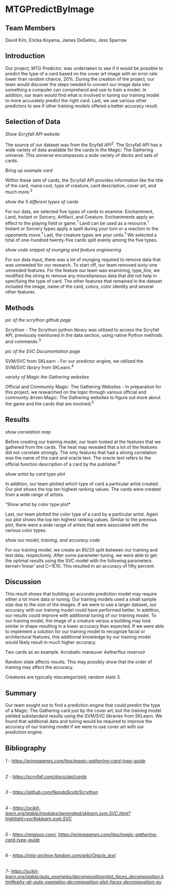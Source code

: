 # MTGPredictByImage

## Team Members
David Kim, Ericka Koyama, James DeSelms, Jess Sparrow

## Introduction
Our project, MTG Predictor, was undertaken to see if it would be possible to predict the type of a card based on the cover art image with an error rate lower than random chance, 20%. During the creation of the project, our team would discover the steps needed to convert our image data into something a computer can comprehend and use to train a model. In addition, our team would find what is involved in tuning our training model to more accurately predict the right card. Last, we use various other predictors to see if other training models offered a better accuracy result.

## Selection of Data
*Show Scryfall API website*

The source of our dataset was from the Scyfall API<sup>2</sup>. The Scryfall API has a wide variety of data available for the cards in the Magic: The Gathering universe. This universe encompasses a wide variety of decks and sets of cards.

*Bring up example card*

Within these sets of cards, the Scryfall API provides information like the title of the card, mana cost, type of creature, card description, cover art, and much more.<sup>2</sup>

*show the 5 different types of cards*

For our data, we selected five types of cards to examine: Enchantment, Land, Instant or Sorcery, Artifact, and Creature. Enchantments apply an effect to the playing field or game.<sup>1</sup> Land can be used as a resource.<sup>1</sup> Instant or Sorcery types apply a spell during your turn or a reaction to the opponents move.<sup>1</sup> Last, the creature types are your units.<sup>1</sup> We selected a total of one-hundred twenty-five cards split evenly among the five types.

*show code snippet of munging and feature engineering*

For our data input, there was a lot of munging required to remove data that was unneeded for our research. To start off, our team removed sixty-one unneeded features. For the feature our team was examining, type_line, we modified the string to remove any miscellaneous data that did not help in specifying the type of card. The other features that remained in the dataset included the image, name of the card, colors, color identity and several other features.

## Methods
*pic of the scrython github page*

Scrython - The Scrython python library was utilized to access the Scryfall API, previously mentioned in the data section, using native Python methods and commands.<sup>3</sup>

*pic of the SVC Documentation page*

SVM/SVC from SKLearn - For our predictor engine, we utilized the SVM/SVC library from SKLearn.<sup>4</sup> 

*variety of Magic the Gathering websites*

Official and Community Magic: The Gathering Websites - In preparation for this project, we researched on the topic through various official and community driven Magic: The Gathering websites to figure out more about the game and the cards that are involved.<sup>5</sup> 

## Results
*show correlation map*

Before creating our training model, our team looked at the features that we gathered from the cards. The heat map revealed that a lot of the features did not correlate strongly. The only features that had a strong correlation was the name of the card and oracle text. The oracle text refers to the official function description of a card by the publisher.<sup>6</sup>

*show artist by card type plot*

In addition, our team plotted which type of card a particular artist created. Our plot shows the top ten highest ranking values. The cards were created from a wide range of artists.

“Show artist by color type plot*

Last, our team plotted the color type of a card by a particular artist. Again our plot shows the top ten highest ranking values. Similar to the previous plot, there were a wide range of artists that were associated with the various color types.

*show our model, training, and accuracy code*

For our training model, we create an 80/20 split between our training and test data, respectively. 
After some parameter tuning, we were able to get the optimal results using the SVC model with the following parameters: kernel=’linear’ and C=1E10. This resulted in an accuracy of fifty percent. 


## Discussion
This result shows that building an accurate prediction model may require either a lot more data or tuning. Our training models used a small sample size due to the size of the images. If we were to use a larger dataset, our accuracy with our training model could have performed better. In addition, our results could improve with additional tuning of our training model. To our training model, the image of a creature versus a building may look similar in shape resulting in a lower accuracy than expected. If we were able to implement a solution for our training model to recognize facial or architectural features, this additional knowledge by our training model would likely result in much higher accuracy.

Two cards as an example.
Acrobatic maneuver
Aetherflux reservoir

Random state affects results. This may possibly show that the order of training may affect the accuracy.

Creatures are typically miscategorized; random state 3.


## Summary
Our team sought out to find a prediction engine that could predict the type of a Magic: The Gathering card just by the cover art, but the training model yielded substandard results using the SVM/SVC libraries from SKLearn. We found that additional data and tuning would be required to improve the accuracy of our training model if we were to use cover art with our prediction engine.

## Bibliography
###### 1 - https://primagames.com/tips/magic-gathering-card-type-guide
###### 2 - https://scryfall.com/docs/api/cards
###### 3 - https://github.com/NandaScott/Scrython
###### 4 - https://scikit-learn.org/stable/modules/generated/sklearn.svm.SVC.html?highlight=svc#sklearn.svm.SVC
###### 5 - https://mtgjson.com/, https://primagames.com/tips/magic-gathering-card-type-guide 
###### 6 - https://mtg-archive.fandom.com/wiki/Oracle_text 
###### 7- https://scikit-learn.org/stable/auto_examples/decomposition/plot_faces_decomposition.html#sphx-glr-auto-examples-decomposition-plot-faces-decomposition-py
